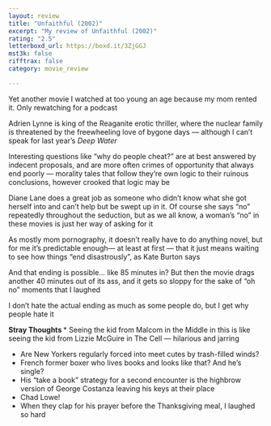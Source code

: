 ```yaml
---
layout: review
title: "Unfaithful (2002)"
excerpt: "My review of Unfaithful (2002)"
rating: "2.5"
letterboxd_url: https://boxd.it/3ZjGGJ
mst3k: false
rifftrax: false
category: movie_review

---
```


Yet another movie I watched at too young an age because my mom rented it. Only rewatching for a podcast

Adrien Lynne is king of the Reaganite erotic thriller, where the nuclear family is threatened by the freewheeling love of bygone days — although I can’t speak for last year’s <i>Deep Water</i>

Interesting questions like “why do people cheat?” are at best answered by indecent proposals, and are more often crimes of opportunity that always end poorly — morality tales that follow they’re own logic to their ruinous conclusions, however crooked that logic may be

Diane Lane does a great job as someone who didn’t know what she got herself into and can’t help but be swept up in it. Of course she says “no” repeatedly throughout the seduction, but as we all know, a woman’s “no” in these movies is just her way of asking for it

As mostly mom pornography, it doesn’t really have to do anything novel, but for me it’s predictable enough— at least at first — that it just means waiting to see how things “end disastrously”, as Kate Burton says

And that ending is possible… like 85 minutes in? But then the movie drags another 40 minutes out of its ass, and it gets so sloppy for the sake of “oh no” moments that I laughed

I don’t hate the actual ending as much as some people do, but I get why people hate it

<b>Stray Thoughts
</b>* Seeing the kid from Malcom in the Middle in this is like seeing the kid from Lizzie McGuire in The Cell — hilarious and jarring
* Are New Yorkers regularly forced into meet cutes by trash-filled winds?
* French former boxer who lives books and looks like that? And he’s single? 
* His “take a book” strategy for a second encounter is the highbrow version of George Costanza leaving his keys at their place
* Chad Lowe!
* When they clap for his prayer before the Thanksgiving meal, I laughed so hard